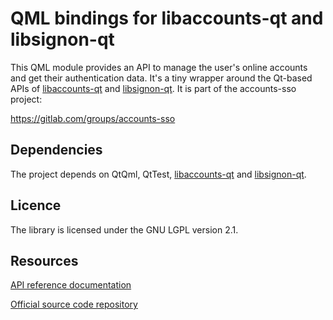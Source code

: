 QML bindings for libaccounts-qt and libsignon-qt
==========================================================

This QML module provides an API to manage the user's online accounts and get
their authentication data.
It's a tiny wrapper around the Qt-based APIs of [libaccounts-qt][] and [libsignon-qt][].
It is part of the accounts-sso project:

https://gitlab.com/groups/accounts-sso

Dependencies
------------

The project depends on QtQml, QtTest, [libaccounts-qt][] and [libsignon-qt][].

Licence
-------

The library is licensed under the GNU LGPL version 2.1.

Resources
---------

[API reference documentation](http://accounts-sso.gitlab.io/accounts-qml-module/index.html)

[Official source code repository](https://gitlab.com/accounts-sso/accounts-qml-module)

[libaccounts-qt]: https://gitlab.com/accounts-sso/libaccounts-qt
[libsignon-qt]: https://gitlab.com/accounts-sso/libsignon-qt
